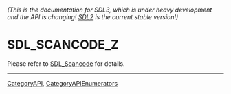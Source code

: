 ###### (This is the documentation for SDL3, which is under heavy development and the API is changing! [SDL2](https://wiki.libsdl.org/SDL2/) is the current stable version!)
# SDL_SCANCODE_Z

Please refer to [SDL_Scancode](SDL_Scancode) for details.

----
[CategoryAPI](CategoryAPI), [CategoryAPIEnumerators](CategoryAPIEnumerators)

